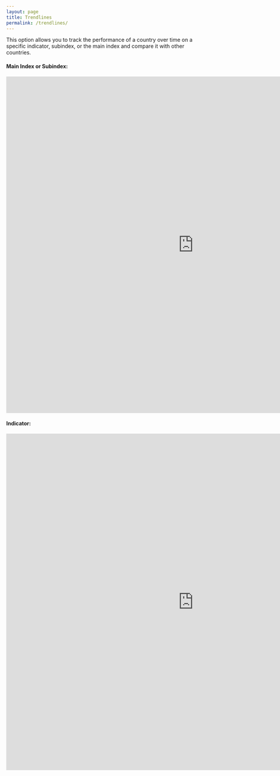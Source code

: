 ```yaml
---
layout: page
title: Trendlines
permalink: /trendlines/
---
```


This option allows you to track the performance of a country over time on a specific indicator, subindex, or the main index and compare it with other countries.

#### Main Index or Subindex:

<iframe src="https://adrianaarellano.github.io/trendlines_index_v2/" height="900" width="1000" style="border:none;"></iframe>

#### Indicator:

<iframe src="https://adrianaarellano.github.io/subindicator_graphs_v2/" height="900" width="1000" style="border:none;"></iframe>
